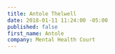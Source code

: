 ```yaml
---
title: Antole Thelwell
date: 2018-01-11 11:24:00 -05:00
published: false
first_name: Antole
company: Mental Health Court
---
```


